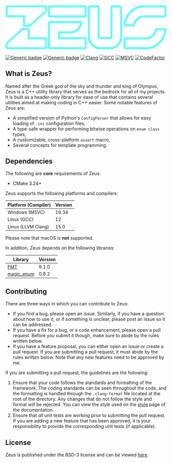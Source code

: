 <a id="top"></a>
![Zeus logo](data/logo/logo-transparent.png)

[![Generic badge](https://img.shields.io/badge/License-BSD3-blue)](LICENSE)
[![Generic badge](https://img.shields.io/badge/Language-C++20-red.svg)](https://en.wikipedia.org/wiki/C%2B%2B17)
[![Clang](https://github.com/marovira/zeus/actions/workflows/clang.yml/badge.svg)](https://github.com/marovira/zeus/actions/workflows/clang.yml)
[![GCC](https://github.com/marovira/zeus/actions/workflows/gcc.yml/badge.svg)](https://github.com/marovira/zeus/actions/workflows/gcc.yml)
[![MSVC](https://github.com/marovira/zeus/actions/workflows/msvc.yml/badge.svg)](https://github.com/marovira/zeus/actions/workflows/msvc.yml)
[![CodeFactor](https://www.codefactor.io/repository/github/marovira/zeus/badge/master)](https://www.codefactor.io/repository/github/marovira/zeus/overview/master)

## What is Zeus?

Named after the Greek god of the sky and thunder and king of Olympus, Zeus is a C++
utility library that serves as the bedrock for all of my projects. It is built as a
header-only library for ease of use that contains several utilities aimed at making coding
in C++ easier. Some notable features of Zeus are:

* A simplified version of Python's `ConfigParser` that allows for easy loading of `.ini`
  configuration files,
* A type-safe wrapper for performing bitwise operations on `enum class` types,
* A customizable, cross-platform `assert` macro,
* Several concepts for template programming.

## Dependencies

The following are **core** requirements of Zeus:

* CMake 3.24+

Zeus supports the following platforms and compilers:

| Platform (Compiler) | Version |
|---------------------|---------|
| Windows (MSVC) | 19.34 |
| Linux (GCC) | 12 |
| Linux (LLVM Clang) | 15.0 |

Please note that macOS is **not** supported.

In addition, Zeus depends on the following libraries:

| Library | Version |
|---------|---------|
| [FMT](https://github.com/fmtlib/fmt) | 9.1.0 |
| [magic_enum](https://github.com/Neargye/magic_enum) | 0.8.2 |

## Contributing

There are three ways in which you can contribute to Zeus:

* If you find a bug, please open an issue. Similarly, if you have a question
  about how to use it, or if something is unclear, please post an issue so it
  can be addressed.
* If you have a fix for a bug, or a code enhancement, please open a pull
  request. Before you submit it though, make sure to abide by the rules written
  below.
* If you have a feature proposal, you can either open an issue or create a pull
  request. If you are submitting a pull request, it must abide by the rules
  written below. Note that any new features need to be approved by me.

If you are submitting a pull request, the guidelines are the following:

1. Ensure that your code follows the standards and formatting of the framework.
   The coding standards can be seen throughout the code, and the formatting is
   handled through the `.clang-format` file located at the root of the
   directory. Any changes that do not follow the style and format will be
   rejected. You can view the style used on the
   [style](https://marovira.github.io/zeus/style/) page of the documentation.
2. Ensure that *all* unit tests are working prior to submitting the pull
   request. If you are adding a new feature that has been approved, it is your
   responsibility to provide the corresponding unit tests (if applicable). 

## License

Zeus is published under the BSD-3 license and can be viewed
[here](https://github.com/marovira/zeus/blob/master/LICENSE).

